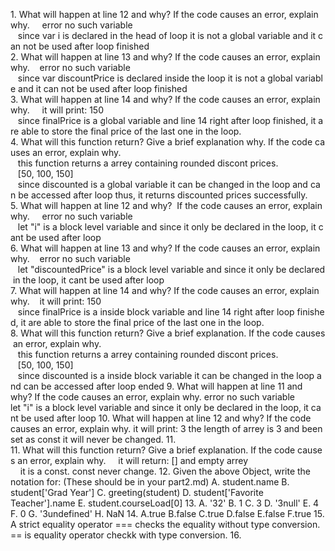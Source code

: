 1. What will happen at line 12 and why? If the code causes an error, explain why. 
   error no such variable
   since var i is declared in the head of loop it is not a global variable and it can not be used after loop finished
2. What will happen at line 13 and why? If the code causes an error, explain why.
   error no such variable
   since var discountPrice is declared inside the loop it is not a global variable and it can not be used after loop finished
3. What will happen at line 14 and why? If the code causes an error, explain why. 
   it will print: 150
   since finalPrice is a global variable and line 14 right after loop finished, it are able to store the final price of the last one in the loop.
4. What will this function return? Give a brief explanation why. If the code causes an error, explain why.
   this function returns a arrey containing rounded discont prices.
   [50, 100, 150]
   since discounted is a global variable it can be changed in the loop and can be accessed after loop thus, it returns discounted prices successfully.
5. What will happen at line 12 and why?  If the code causes an error, explain why. 
   error no such variable
   let "i" is a block level variable and since it only be declared in the loop, it cant be used after loop
6. What will happen at line 13 and why? If the code causes an error, explain why.
   error no such variable
   let "discountedPrice" is a block level variable and since it only be declared in the loop, it cant be used after loop
7. What will happen at line 14 and why? If the code causes an error, explain why.
   it will print: 150
   since finalPrice is a inside block variable and line 14 right after loop finished, it are able to store the final price of the last one in the loop.
8. What will this function return? Give a brief explanation. If the code causes an error, explain why. 
   this function returns a arrey containing rounded discont prices.
   [50, 100, 150]
   since discounted is a inside block variable it can be changed in the loop and can be accessed after loop ended
9. What will happen at line 11 and why? If the code causes an error, explain why.
    error no such variable 
    let "i" is a block level variable and since it only be declared in the loop, it cant be used after loop
10. What will happen at line 12 and why? If the code causes an error, explain why. 
    it will print: 3
    the length of arrey is 3 and been set as const it will never be changed.
11. 11. What will this function return? Give a brief explanation. If the code causes an error, explain why.
    it will return: [] and empty arrey
    it is a const. const never change.
12. Given the above Object, write the notation for:  (These should be in your part2.md)
    A. student.name
    B. student['Grad Year']
    C. greeting(student)
    D. student['Favorite Teacher'].name
    E. student.courseLoad[0]
13. A. '32'
    B. 1
    C. 3
    D. '3null'
    E. 4
    F. 0
    G. '3undefined'
    H. NaN
14. A.true
    B.false
    C.true
    D.false
    E.false
    F.true
15. A strict equality operator === checks the equality without type conversion.
    == is equality operator checkk with type conversion.
16. 
